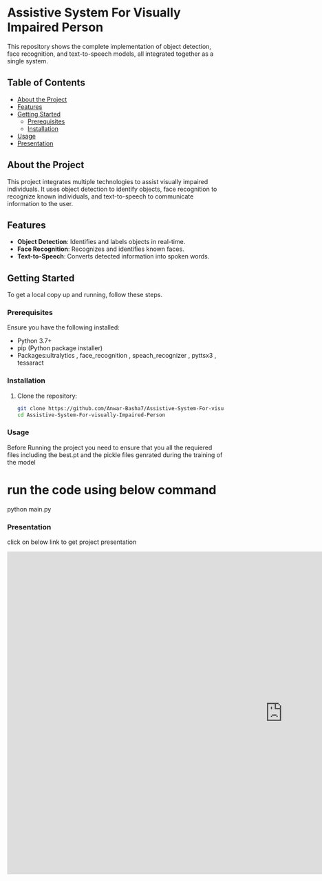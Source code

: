 # Assistive System For Visually Impaired Person

This repository shows the complete implementation of object detection, face recognition, and text-to-speech models, all integrated together as a single system.

## Table of Contents
- [About the Project](#about-the-project)
- [Features](#features)
- [Getting Started](#getting-started)
  - [Prerequisites](#prerequisites)
  - [Installation](#installation)
- [Usage](#usage)
- [Presentation](#Presentation)

## About the Project

This project integrates multiple technologies to assist visually impaired individuals. It uses object detection to identify objects, face recognition to recognize known individuals, and text-to-speech to communicate information to the user.

## Features

- **Object Detection**: Identifies and labels objects in real-time.
- **Face Recognition**: Recognizes and identifies known faces.
- **Text-to-Speech**: Converts detected information into spoken words.

## Getting Started

To get a local copy up and running, follow these steps.

### Prerequisites

Ensure you have the following installed:
- Python 3.7+
- pip (Python package installer)
- Packages:ultralytics , face_recognition , speach_recognizer , pyttsx3 , tessaract

### Installation

1. Clone the repository:
   ```sh
   git clone https://github.com/Anwar-Basha7/Assistive-System-For-visually-Impaired-Person.git
   cd Assistive-System-For-visually-Impaired-Person

### Usage
 Before Running the project you need to ensure that you all the requiered files including the best.pt and the pickle files genrated during the training of the model
 # run the code using below command

   python main.py
 

### Presentation 
 click on below link to get project  presentation 

 <iframe src="https://docs.google.com/presentation/d/e/2PACX-1vRVFcTMu9R1iAb0iAtVfsamv5b09bZWvNQh0Zhxug3gkDB6INgyZpDmFlFkGAe826_CMbQuSRvQnvGW/embed?start=true&loop=false&delayms=3000" frameborder="0" width="1280" height="749" allowfullscreen="true" mozallowfullscreen="true" webkitallowfullscreen="true"></iframe>
